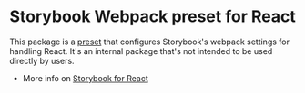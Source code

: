 # Storybook Webpack preset for React

This package is a [preset](https://storybook.js.org/docs/addons/writing-presets#presets-api) that configures Storybook's webpack settings for handling React.
It's an internal package that's not intended to be used directly by users.

- More info on [Storybook for React](https://storybook.js.org/docs/get-started/introduction)
